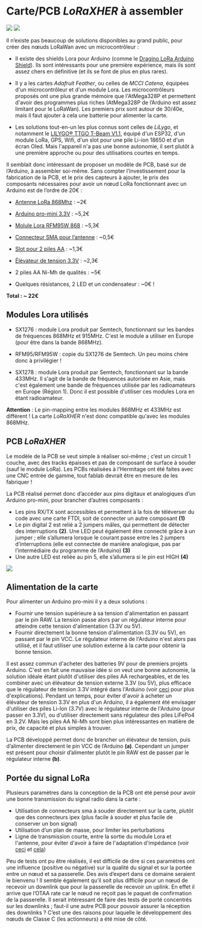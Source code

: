 # Carte/PCB *LoRaXHER* à assembler

![](../images/IMG_7362.JPG)
![](../images/IMG_7375.JPG)

Il n’existe pas beaucoup de solutions disponibles au grand public, pour créer des nœuds LoRaWan avec un microcontrôleur :

* Il existe des shields Lora pour Arduino (comme le [Dragino LoRa Arduino Shield](https://www.dragino.com/products/lora/item/102-lora-shield.html)). Ils sont intéressants pour une première expérience, mais ils sont assez chers en définitive (et ils se font de plus en plus rares).

* Il y a les cartes *Adafruit Feather*, ou celles de *MCCI Catena*, équipées d'un microcontrôleur et d'un module Lora. Les microcontrôleurs proposés ont une plus grande mémoire que l'AtMega328P et permettent d'avoir des programmes plus riches (AtMega328P de l’Arduino est assez limitant pour le LoRaWan). Les premiers prix sont autour de 30/40e, mais il faut ajouter à cela une batterie pour alimenter la carte.

* Les solutions tout-en-un les plus connus sont celles de *LiLygo*, et notamment le [LILYGO® TTGO T-Beam V1.1](http://www.lilygo.cn/prod_view.aspx?TypeId=50044&Id=1317&FId=t3:50044:3), équipé d'un ESP32, d'un module LoRa, GPS, Wifi, d'un slot pour une pile Li-ion 18650 et d'un écran Oled. Mais l'appareil n'a pas une bonne autonomie, il sert plutôt à une première approche ou pour des utilisations courtes en temps.

Il semblait donc intéressant de proposer un modèle de PCB, basé sur de l’Arduino, à assembler soi-même. Sans compter l’investissement pour la fabrication de la PCB, et le prix des capteurs à ajouter, le prix des composants nécessaires pour avoir un nœud LoRa fonctionnant avec un Arduino est de l’ordre de 20€ :

* [Antenne LoRa 868Mhz](https://fr.aliexpress.com/item/1005003202367520.html?pdp_npi=2%40dis%21EUR%21%E2%82%AC%2010%2C20%21%E2%82%AC%209%2C18%21%21%21%21%21%402100bdd716555498392237979e3114%2112000024637823214%21sh) : ~2€

* [Arduino pro-mini 3.3V](https://fr.aliexpress.com/item/32821902128.html?gatewayAdapt=glo2fra&mp=1) : ~5,2€

* [Molule Lora RFM95W 868](https://fr.aliexpress.com/item/32820746771.html?gatewayAdapt=glo2fra&mp=1) : ~5,3€

* [Connecteur SMA pour l’antenne](https://fr.aliexpress.com/item/1005003111950768.html?algo_pvid=65342ded-14d5-4c3d-974b-1c306e3e3275&algo_exp_id=65342ded-14d5-4c3d-974b-1c306e3e3275-7&pdp_ext_f=%7B%22sku_id%22%3A%2212000024162554429%22%7D&pdp_npi=2%40dis%21EUR%21%213.36%21%21%21%21%21%402100bdec16555506040421455e9535%2112000024162554429%21sea) : ~0,5€

* [Slot pour 2 piles AA](https://fr.aliexpress.com/item/32993381574.html?gatewayAdapt=glo2fra&mp=1) : ~1,3€

* [Élévateur de tension 3.3V](https://fr.aliexpress.com/item/32800430445.html?gatewayAdapt=glo2fra&mp=1) : ~2,3€

* 2 piles AA Ni-Mh de qualités : ~5€

* Quelques résistances, 2 LED et un condensateur : ~0€ !

**Total : ~ 22€**

## Modules Lora utilisés

* SX1276 : module Lora produit par Semtech, fonctionnant sur les bandes de fréquences 868MHz et 915MHz. C'est le module a utiliser en Europe (pour être dans la bande 868MHz). 

* RFM95/RFM95W : copie du SX1276 de Semtech. Un peu moins chère donc à privilégier !

* SX1278 : module Lora produit par Semtech, fonctionnant sur la bande 433MHz. Il s'agit de la bande de fréquences autorisée en Asie, mais c'est également une bande de fréquences utilisée par les radioamateurs en Europe (Région 1). Donc il est possible d'utiliser ces modules Lora en étant radioamateur.


**Attention** : Le pin-mapping entre les modules 868MHz et 433MHz est différent ! La carte *LoRaXHER* n'est donc compatible qu'avec les modules 868MHz.

## PCB *LoRaXHER*
Le modèle de la PCB se veut simple à réaliser soi-même ; c’est un circuit 1 couche, avec des tracks épaisses et pas de composant de surface à souder (sauf le module LoRa). Les PCBs réalisées à l’Hermitage ont été faites avec une CNC entrée de gamme, tout fablab devrait être en mesure de les fabriquer !

La PCB réalisé permet donc d’accéder aux pins digitaux et analogiques d’un Arduino pro-mini, pour brancher d’autres composants :

* Les pins RX/TX sont accessibles et permettent à la fois de téléverser du code avec une carte FTDI, soit de connecter un autre composant **(1)**
* Le pin digital 2 est relié a 2 jumpers mâles, qui permettent de détecter des interruptions **(2)**. Une LED peut également être connecté grâce à un jumper ; elle s’allumera lorsque le courant passe entre les 2 jumpers d’interruptions (elle est connectée de manière analogique, pas par l’intermédiaire du programme de l’Arduino) **(3)**
* Une autre LED est reliée au pin 5, elle s’allumera si le pin est HIGH **(4)**

![](../images/board.JPG)

## Alimentation de la carte

Pour alimenter un Arduino pro-mini il y a deux solutions :                              
* Fournir une tension supérieure à sa tension d'alimentation en passant par le pin RAW. La tension passe alors par un régulateur interne pour atteindre cette tension d'alimentation (3.3V ou 5V).                                              
* Fournir directement la bonne tension d'alimentation (3.3V ou 5V), en passant par le pin VCC. Le régulateur interne de l'Arduino n'est alors pas utilisé, et il faut utiliser une solution externe à la carte pour obtenir la bonne tension. 
                                                                               
Il est assez commun d'acheter des batteries 9V pour de premiers projets Arduino. C'est en fait une mauvaise idée si on veut une bonne autonomie, la solution idéale étant plutôt d'utiliser des piles AA rechargeables, et de les combiner avec un élévateur de tension externe 3.3V (ou 5V), plus efficace que le régulateur de tension 3.3V intégré dans l'Arduino (voir [ceci](https://cybergibbons.com/arduino/arduino-misconceptions-6-a-9v-battery-is-a-good-power-source/) pour plus d'explications).
Pendant un temps, pour éviter d'avoir à acheter un élévateur de tension 3.3V en plus d'un Arduino, il a également été envisager d'utiliser des piles Li-Ion (3.7V) avec le régulateur interne de l'Arduino (pour passer en 3.3V), ou d'utiliser directement sans régulateur des piles LiFePo4 en 3.2V. Mais les piles AA Ni-Mh sont bien plus intéressantes en matière de prix, de capacité et plus simples à trouver.

La PCB développé permet donc de brancher un élévateur de tension, puis d’alimenter directement le pin VCC de l’Arduino **(a)**. Cependant un jumper est présent pour choisir d’alimenter plutôt le pin RAW est de passer par le régulateur interne **(b)**.

## Portée du signal LoRa

Plusieurs paramètres dans la conception de la PCB ont été pensé pour avoir une bonne transmission du signal radio dans la carte :

* Utilisation de connecteurs sma à souder directement sur la carte, plutôt que des connecteurs ipex (plus facile à souder et plus facile de conserver un bon signal)
* Utilisation d’un plan de masse, pour limiter les perturbations
* Ligne de transmission courte, entre la sortie du module Lora et l'antenne, pour éviter d'avoir à faire de l'adaptation d'impédance (voir [ceci](https://electronics.stackexchange.com/questions/207532/does-my-pcb-require-a-50-ohm-impedance-trace-even-if-i-am-using-an-external-ante) et [cela](https://en.wikipedia.org/wiki/Impedance_matching#Transmission_lines))

Peu de tests ont pu être réalisés, il est difficile de dire si ces paramètres ont une influence (positive ou négative) sur la qualité du signal et sur la portée entre un nœud et sa passerelle. Des avis d’expert dans ce domaine seraient le bienvenu !
Il semble également qu’il soit plus difficile pour un nœud de recevoir un downlink que pour la passerelle de recevoir un uplink. En effet il arrive que l’OTAA rate car le nœud ne reçoit pas le paquet de confirmation de la passerelle. Il serait intéressant de faire des tests de porté concentrés sur les downlinks ; faut-il une autre PCB pour pouvoir assurer la réception des downlinks ? C’est une des raisons pour laquelle le développement des nœuds de Classe C (les actionneurs) a été mise de côté.
